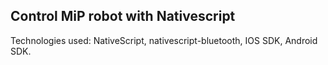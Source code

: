 ## Control MiP robot with Nativescript ##

Technologies used:
NativeScript,
nativescript-bluetooth,
IOS SDK,
Android SDK.
